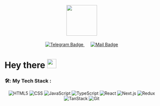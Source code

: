 
<div id="header" align="center">
  <img src="https://media0.giphy.com/media/v1.Y2lkPTc5MGI3NjExZGU2YXgwMXg1d2FzcHlybHgzeWVhNXBuaDF6ZnY1OGFlNXZyNTNjNCZlcD12MV9pbnRlcm5hbF9naWZfYnlfaWQmY3Q9cw/LBFPLXkgoVm80dx6sP/giphy.gif" width="100"/>
</div>

<div id="badges" align="center" style="margin: 20px 0;">
  <a href="https://t.me/masim_Y" target="_blank" style="margin: 0 10px;">
    <img src="https://img.shields.io/badge/Telegram-26A5E4?style=for-the-badge&logo=telegram&logoColor=white" alt="Telegram Badge"/>
  </a>
<a href="mailto:farcdoo@gmail.com" style="margin: 0 10px;">
  <img src="https://img.shields.io/badge/Gmail-D14836?style=for-the-badge&logo=gmail&logoColor=white" alt="Mail Badge"/>
</a>
</div>

<h1> Hey there <img src="https://media.giphy.com/media/hvRJCLFzcasrR4ia7z/giphy.gif" width="30px"/> </h1>

### 🛠️: My Tech Stack :
<div align="center">
  <img src="https://img.shields.io/badge/HTML-E34F26?style=for-the-badge&logo=html5&logoColor=white" alt="HTML5"/>
  <img src="https://img.shields.io/badge/CSS-1572B6?style=for-the-badge&logo=css3&logoColor=white" alt="CSS"/>
  <img src="https://img.shields.io/badge/JS-F7DF1E?style=for-the-badge&logo=javascript&logoColor=black" alt="JavaScript"/>
  <img src="https://img.shields.io/badge/TS-3178C6?style=for-the-badge&logo=typescript&logoColor=white" alt="TypeScript"/>
  <img src="https://img.shields.io/badge/React-20232A?style=for-the-badge&logo=react&logoColor=61DAFB" alt="React"/>
  <img src="https://img.shields.io/badge/Next.js-000000?style=for-the-badge&logo=nextdotjs&logoColor=white" alt="Next.js"/>
  <img src="https://img.shields.io/badge/Redux-593D88?style=for-the-badge&logo=redux&logoColor=white" alt="Redux"/>
  <img src="https://img.shields.io/badge/TanStack-FF4154?style=for-the-badge&logo=reactquery&logoColor=white" alt="TanStack" />
  <img src="https://img.shields.io/badge/Git-F05032?style=for-the-badge&logo=git&logoColor=white" alt="Git"/>
</div>
